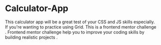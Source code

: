 # Calculator-App
This calculator app will be a great test of your CSS and JS skills especially. If you're wanting to practice using Grid. This is a frontend mentor challenge . Frontend mentor challenge help you to improve your coding skills by building realistic projects .
